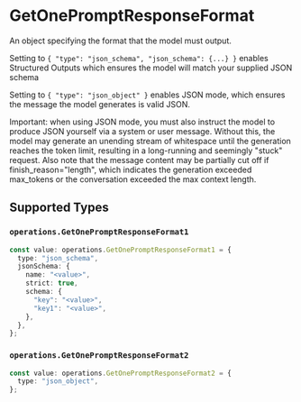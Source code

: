 # GetOnePromptResponseFormat

An object specifying the format that the model must output. 

 Setting to `{ "type": "json_schema", "json_schema": {...} }` enables Structured Outputs which ensures the model will match your supplied JSON schema 

 Setting to `{ "type": "json_object" }` enables JSON mode, which ensures the message the model generates is valid JSON.

Important: when using JSON mode, you must also instruct the model to produce JSON yourself via a system or user message. Without this, the model may generate an unending stream of whitespace until the generation reaches the token limit, resulting in a long-running and seemingly "stuck" request. Also note that the message content may be partially cut off if finish_reason="length", which indicates the generation exceeded max_tokens or the conversation exceeded the max context length.


## Supported Types

### `operations.GetOnePromptResponseFormat1`

```typescript
const value: operations.GetOnePromptResponseFormat1 = {
  type: "json_schema",
  jsonSchema: {
    name: "<value>",
    strict: true,
    schema: {
      "key": "<value>",
      "key1": "<value>",
    },
  },
};
```

### `operations.GetOnePromptResponseFormat2`

```typescript
const value: operations.GetOnePromptResponseFormat2 = {
  type: "json_object",
};
```

